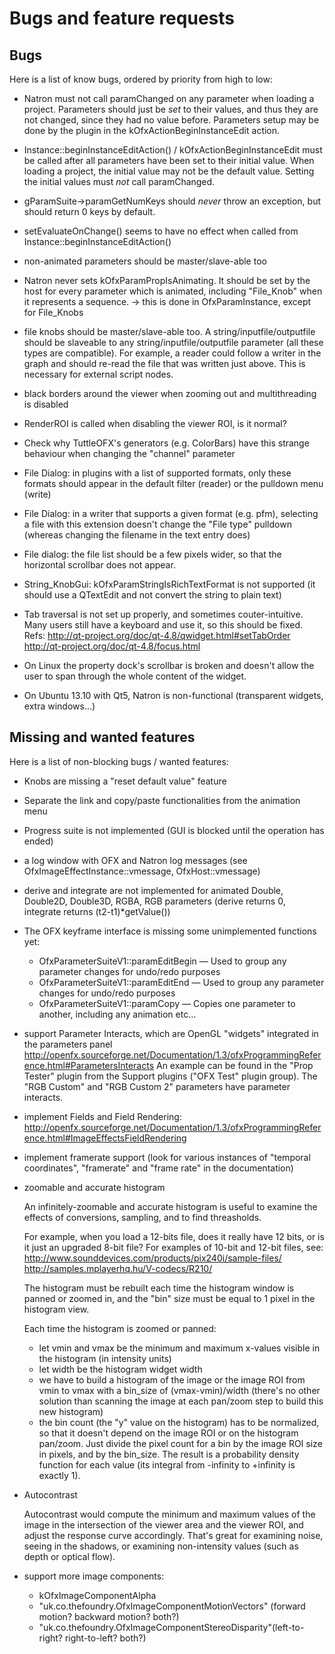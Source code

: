 Bugs and feature requests
=========================

Bugs
----

Here is a list of know bugs, ordered by priority from high to low:

- Natron must not call paramChanged on any parameter when loading a
  project. Parameters should just be *set* to their values, and thus
  they are not changed, since they had no value before.
  Parameters setup may be done by the plugin in the
  kOfxActionBeginInstanceEdit action.

- Instance::beginInstanceEditAction() / kOfxActionBeginInstanceEdit
  must be called after all parameters have been set to their initial
  value. When loading a project, the initial value may not be the
  default value. Setting the initial values must *not* call
  paramChanged.

- gParamSuite->paramGetNumKeys should *never* throw an exception, but
  should return 0 keys by default.

- setEvaluateOnChange() seems to have no effect when called from
  Instance::beginInstanceEditAction()
  
- non-animated parameters should be master/slave-able too

- Natron never sets kOfxParamPropIsAnimating. It should be set by the host for every parameter which is animated, including "File_Knob" when it represents a sequence. -> this is done in OfxParamInstance, except for File_Knobs

- file knobs should be master/slave-able too. A string/inputfile/outputfile should be slaveable to any string/inputfile/outputfile parameter (all these types are compatible). For example, a reader could follow a writer in the graph and should re-read the file that was written just above. This is necessary for external script nodes.

- black borders around the viewer when zooming out and multithreading is disabled

- RenderROI is called when disabling the viewer ROI, is it normal?

- Check why TuttleOFX's generators (e.g. ColorBars) have this strange behaviour when changing the "channel" parameter

- File Dialog: in plugins with a list of supported formats, only these formats should appear in the default filter (reader)
  or the pulldown menu (write)

- File Dialog: in a writer that supports a given format (e.g. pfm), selecting a file with this extension doesn't change the "File type" pulldown (whereas changing the filename in the text entry does)

- File dialog: the file list should be a few pixels wider, so that the horizontal scrollbar does not appear.

- String_KnobGui: kOfxParamStringIsRichTextFormat  is not supported (it should use a QTextEdit and not convert the string to plain text)

- Tab traversal is not set up properly, and sometimes couter-intuitive.
  Many users still have a keyboard and use it, so this should be fixed.
  Refs:
  http://qt-project.org/doc/qt-4.8/qwidget.html#setTabOrder
  http://qt-project.org/doc/qt-4.8/focus.html

- On Linux the property dock's scrollbar is broken and doesn't allow the user to span through
the whole content of the widget.

- On Ubuntu 13.10 with Qt5, Natron is non-functional (transparent widgets, extra windows...)

Missing and wanted features
---------------------------

Here is a list of non-blocking bugs / wanted features:

- Knobs are missing a "reset default value" feature

- Separate the link and copy/paste functionalities from the animation menu

- Progress suite is not implemented (GUI is blocked until the operation has ended)

- a log window with OFX and Natron log messages (see OfxImageEffectInstance::vmessage, OfxHost::vmessage)

- derive and integrate are not implemented for animated Double,
  Double2D, Double3D, RGBA, RGB parameters (derive returns 0,
  integrate returns (t2-t1)*getValue())

- The OFX keyframe interface is missing some unimplemented functions yet:
  - OfxParameterSuiteV1::paramEditBegin — Used to group any parameter changes for undo/redo purposes
  - OfxParameterSuiteV1::paramEditEnd — Used to group any parameter changes for undo/redo purposes
  - OfxParameterSuiteV1::paramCopy — Copies one parameter to another, including any animation etc...

- support Parameter Interacts, which are OpenGL "widgets" integrated in the parameters panel
http://openfx.sourceforge.net/Documentation/1.3/ofxProgrammingReference.html#ParametersInteracts
  An example can be found in the "Prop Tester" plugin from the Support
  plugins ("OFX Test" plugin group). The "RGB Custom" and "RGB Custom
  2" parameters have parameter interacts.

- implement Fields and Field Rendering:
  http://openfx.sourceforge.net/Documentation/1.3/ofxProgrammingReference.html#ImageEffectsFieldRendering

- implement framerate support
  (look for various instances of "temporal coordinates", "framerate" and "frame rate" in the documentation)

- zoomable and accurate histogram

  An infinitely-zoomable and accurate histogram is useful to examine the
  effects of conversions, sampling, and to find threasholds.

  For example, when you load a 12-bits file, does it really have 12
  bits, or is it just an upgraded 8-bit file?
  For examples of 10-bit and 12-bit files, see:
  http://www.sounddevices.com/products/pix240i/sample-files/
  http://samples.mplayerhq.hu/V-codecs/R210/

  The histogram must be rebuilt each time the histogram window is panned
  or zoomed in, and the "bin" size must be equal to 1 pixel in the
  histogram view.

  Each time the histogram is zoomed or panned:
  - let vmin and vmax be the minimum and maximum x-values visible in the
    histogram (in intensity units)
  - let width be the histogram widget width
  - we have to build a histogram of the image or the image ROI from vmin
    to vmax with a bin_size of (vmax-vmin)/width (there's no other
    solution than scanning the image at each pan/zoom step to build this
    new histogram)
  - the bin count (the "y" value on the histogram) has to be normalized,
    so that it doesn't depend on the image ROI or on the histogram
    pan/zoom. Just divide the pixel count for a bin by the image ROI size
    in pixels, and by the bin_size. The result is a probability density
    function for each value (its integral from -infinity to +infinity is
    exactly 1).


- Autocontrast

  Autocontrast would compute the minimum and maximum values of the image
  in the intersection of the viewer area and the viewer ROI, and adjust
  the response curve accordingly. That's great for examining noise,
  seeing in the shadows, or examining non-intensity values (such as
  depth or optical flow).

- support more image components:
  - kOfxImageComponentAlpha
  - "uk.co.thefoundry.OfxImageComponentMotionVectors" (forward motion?  backward motion? both?)
  - "uk.co.thefoundry.OfxImageComponentStereoDisparity"(left-to-right? right-to-left? both?)

